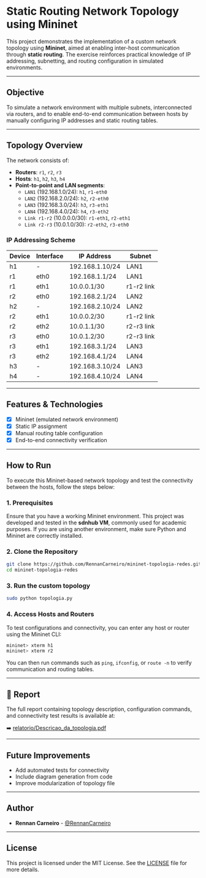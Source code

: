 
# Static Routing Network Topology using Mininet

This project demonstrates the implementation of a custom network topology using **Mininet**, aimed at enabling inter-host communication through **static routing**. The exercise reinforces practical knowledge of IP addressing, subnetting, and routing configuration in simulated environments.

---

## Objective

To simulate a network environment with multiple subnets, interconnected via routers, and to enable end-to-end communication between hosts by manually configuring IP addresses and static routing tables.

---

## Topology Overview

The network consists of:

- **Routers**: `r1`, `r2`, `r3`  
- **Hosts**: `h1`, `h2`, `h3`, `h4`  
- **Point-to-point and LAN segments**:
  - `LAN1` (192.168.1.0/24): `h1`, `r1-eth0`
  - `LAN2` (192.168.2.0/24): `h2`, `r2-eth0`
  - `LAN3` (192.168.3.0/24): `h3`, `r3-eth1`
  - `LAN4` (192.168.4.0/24): `h4`, `r3-eth2`
  - `Link r1-r2` (10.0.0.0/30): `r1-eth1`, `r2-eth1`
  - `Link r2-r3` (10.0.1.0/30): `r2-eth2`, `r3-eth0`

### IP Addressing Scheme

| Device       | Interface   | IP Address        | Subnet         |
|--------------|-------------|-------------------|----------------|
| h1           | -           | 192.168.1.10/24   | LAN1           |
| r1           | eth0        | 192.168.1.1/24    | LAN1           |
| r1           | eth1        | 10.0.0.1/30       | r1-r2 link     |
| r2           | eth0        | 192.168.2.1/24    | LAN2           |
| h2           | -           | 192.168.2.10/24   | LAN2           |
| r2           | eth1        | 10.0.0.2/30       | r1-r2 link     |
| r2           | eth2        | 10.0.1.1/30       | r2-r3 link     |
| r3           | eth0        | 10.0.1.2/30       | r2-r3 link     |
| r3           | eth1        | 192.168.3.1/24    | LAN3           |
| r3           | eth2        | 192.168.4.1/24    | LAN4           |
| h3           | -           | 192.168.3.10/24   | LAN3           |
| h4           | -           | 192.168.4.10/24   | LAN4           |

---

## Features & Technologies

- [x] Mininet (emulated network environment)
- [x] Static IP assignment
- [x] Manual routing table configuration
- [x] End-to-end connectivity verification

---

## How to Run

To execute this Mininet-based network topology and test the connectivity between the hosts, follow the steps below:

### 1. Prerequisites

Ensure that you have a working Mininet environment. This project was developed and tested in the **sdnhub VM**, commonly used for academic purposes. If you are using another environment, make sure Python and Mininet are correctly installed.

### 2. Clone the Repository

```bash
git clone https://github.com/RennanCarneiro/mininet-topologia-redes.git
cd mininet-topologia-redes
```

### 3. Run the custom topology

```bash
sudo python topologia.py
```

### 4. Access Hosts and Routers

To test configurations and connectivity, you can enter any host or router using the Mininet CLI:

```bash
mininet> xterm h1
mininet> xterm r2
```

You can then run commands such as `ping`, `ifconfig`, or `route -n` to verify communication and routing tables.

---

## 📄 Report

The full report containing topology description, configuration commands, and connectivity test results is available at:

➡️ [relatorio/Descricao_da_topologia.pdf](Report/topologia.pdf)

---

## Future Improvements

- Add automated tests for connectivity
- Include diagram generation from code
- Improve modularization of topology file

---

## Author

- **Rennan Carneiro** - [@RennanCarneiro](https://github.com/RennanCarneiro)

---

## License

This project is licensed under the MIT License. See the [LICENSE](LICENSE) file for more details.
